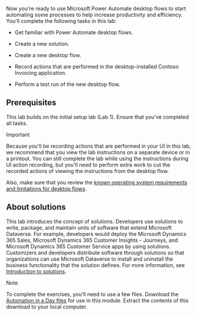 Now you're ready to use Microsoft Power Automate desktop flows to start automating some processes to help increase productivity and efficiency. You'll complete the following tasks in this lab:

-   Get familiar with Power Automate desktop flows.

-   Create a new solution.

-   Create a new desktop flow.

-   Record actions that are performed in the desktop-installed Contoso Invoicing application.

-   Perform a test run of the new desktop flow.

## Prerequisites

This lab builds on the initial setup lab (Lab 1). Ensure that you've completed all tasks.

> [!IMPORTANT]
> Because you'll be recording actions that are performed in your UI in this lab, we recommend that you view the lab instructions on a separate device or in a printout. You can still complete the lab while using the instructions during UI action recording, but you'll need to perform extra work to cut the recorded actions of viewing the instructions from the desktop flow.

Also, make sure that you review the [known operating system requirements and limitations for desktop flows](/power-automate/desktop-flows/requirements/?azure-portal=true). 

## About solutions

This lab introduces the concept of solutions. Developers use solutions to write, package, and maintain units of software that extend Microsoft Dataverse. For example, developers would deploy the Microsoft Dynamics 365 Sales, Microsoft Dynamics 365 Customer Insights - Journeys, and Microsoft Dynamics 365 Customer Service apps by using solutions. Customizers and developers distribute software through solutions so that organizations can use Microsoft Dataverse to install and uninstall the business functionality that the solution defines. For more information, see [Introduction to solutions](/powerapps/developer/common-data-service/introduction-solutions/?azure-portal=true). 

> [!NOTE]
> To complete the exercises, you'll need to use a few
> files. Download the [Automation in a Day files](https://pahandsonlab.blob.core.windows.net/documents/AutomationIAD-Learn-student-files.zip)
> for use in this module. Extract the contents of this download to your local computer.
